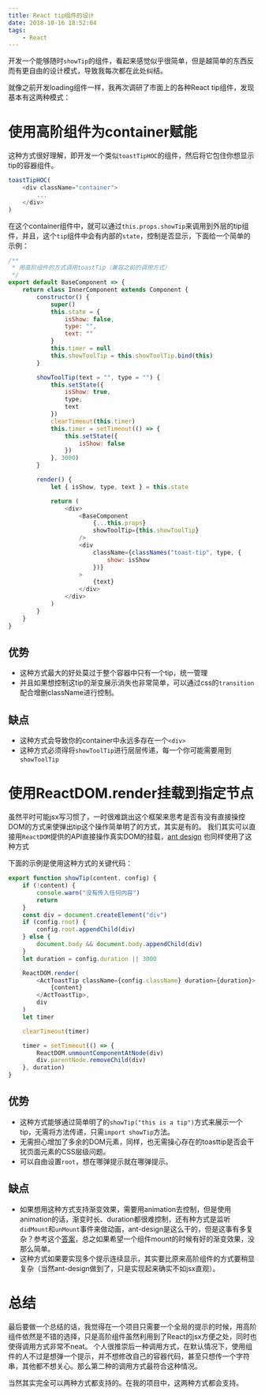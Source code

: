 ```yaml
---
title: React tip组件的设计
date: 2018-10-16 18:52:04
tags:
    - React
---
```


开发一个能够随时`showTip`的组件，看起来感觉似乎很简单，但是越简单的东西反而有更自由的设计模式，导致我每次都在此处纠结。

就像之前开发loading组件一样，我再次调研了市面上的各种React tip组件，发现基本有这两种模式：

# 使用高阶组件为container赋能

这种方式很好理解，即开发一个类似`toastTipHOC`的组件，然后将它包住你想显示tip的容器组件。

```js
toastTipHOC(
    <div className="container">
        ...
    </div>
)
```
在这个container组件中，就可以通过`this.props.showTip`来调用到外层的tip组件，并且，这个`tip`组件中会有内部的`state`，控制是否显示，下面给一个简单的示例：

```js
/**
 * 用高阶组件的方式调用toastTip（兼容之前的调用方式）
 */
export default BaseComponent => {
    return class InnerComponent extends Component {
        constructor() {
            super()
            this.state = {
                isShow: false,
                type: "",
                text: ""
            }
            this.timer = null
            this.showToolTip = this.showToolTip.bind(this)
        }

        showToolTip(text = "", type = "") {
            this.setState({
                isShow: true,
                type,
                text
            })
            clearTimeout(this.timer)
            this.timer = setTimeout(() => {
                this.setState({
                    isShow: false
                })
            }, 3000)
        }

        render() {
            let { isShow, type, text } = this.state

            return (
                <div>
                    <BaseComponent
                        {...this.props}
                        showToolTip={this.showToolTip}
                    />
                    <div
                        className={classNames("toast-tip", type, {
                            show: isShow
                        })}
                    >
                        {text}
                    </div>
                </div>
            )
        }
    }
}

```
## 优势

- 这种方式最大的好处莫过于整个容器中只有一个tip，统一管理
- 并且如果想控制这tip的渐变展示消失也非常简单，可以通过css的`transition`配合增删className进行控制。

## 缺点

- 这种方式会导致你的container中永远多存在一个`<div>`
- 这种方式必须得将`showToolTip`进行层层传递，每一个你可能需要用到`showToolTip` 


# 使用ReactDOM.render挂载到指定节点

虽然平时可能jsx写习惯了，一时很难跳出这个框架来思考是否有没有直接操控DOM的方式来使弹出tip这个操作简单明了的方式，其实是有的。
我们其实可以直接用`ReactDOM`提供的API直接操作真实DOM的挂载，[ant design](https://ant.design/components/skeleton-cn/) 也同样使用了这种方式

下面的示例是使用这种方式的关键代码：

```js
export function showTip(content, config) {
    if (!content) {
        console.warn("没有传入任何内容")
        return
    }
    const div = document.createElement("div")
    if (config.root) {
        config.root.appendChild(div)
    } else {
        document.body && document.body.appendChild(div)
    }
    let duration = config.duration || 3000

    ReactDOM.render(
        <ActToastTip className={config.className} duration={duration}>
            {content}
        </ActToastTip>,
        div
    )
    let timer

    clearTimeout(timer)

    timer = setTimeout(() => {
        ReactDOM.unmountComponentAtNode(div)
        div.parentNode.removeChild(div)
    }, duration)
}
```

## 优势

- 这种方式能够通过简单明了的`showTip("this is a tip")`方式来展示一个tip，无需将方法传递，只需`import showTip`方法。
- 无需担心增加了多余的DOM元素，同样，也无需操心存在的toasttip是否会干扰页面元素的CSS层级问题。
- 可以自由设置`root`，想在哪弹提示就在哪弹提示。

## 缺点

- 如果想用这种方式支持渐变效果，需要用animation去控制，但是使用animation的话，渐变时长、duration都很难控制，还有种方式是监听`didMount`和`unMount`事件来做动画，ant-design是这么干的，但是这事有多复杂？参考这个[答案](https://stackoverflow.com/questions/40064249/react-animate-mount-and-unmount-of-a-single-component)，总之如果希望一个组件mount的时候有好的渐变效果，没那么简单。
- 这种方式如果要实现多个提示连续显示，其实要比原来高阶组件的方式要稍显复杂（当然ant-design做到了，只是实现起来确实不如jsx直观）。

# 总结

最后要做一个总结的话，我觉得在一个项目只需要一个全局的提示的时候，用高阶组件依然是不错的选择，只是高阶组件虽然利用到了React的jsx方便之处，同时也使得调用方式非常不neat。
个人很推崇后一种调用方式，在默认情况下，使用组件的人不过是想弹一个提示，并不想修改自己的容器代码，甚至只想传一个字符串，其他都不想关心。那么第二种的调用方式最符合这种情况。

当然其实完全可以两种方式都支持的。在我的项目中，这两种方式都会支持。